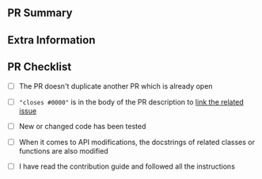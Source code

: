 <!--
Thank you so much for your PR!❤️
非常感谢您的PR！❤️
-->

PR Summary
----------

<!--
Please provide at least 1-2 sentences describing the pull request in detail
(Why is this change required?  What problem does it solve?) and link to
relevant issues and PRs.
请提供至少 1-2 句话详细描述拉取请求（为什么需要此更改？它解决了什么问题？）
并链接到相关问题和 PR。

Also please summarize the changes in the title, and avoid non-descriptive
titles such as "Addresses issue #6666".
还请在标题中概括一下更改的内容，并避免非描述性的标题，比如 “解决问题 #6666”。
-->

Extra Information
-----------------

<!--
If there is any additional information that needs to be written, please put it
here.
如果有其它额外信息需要写，请放在这里
-->

PR Checklist
------------

<!--
Please check that your PR has completed the contents of the following
checkboxes and mark it with "[ ]" as "[X]".
请检查你的 PR 完成了以下几项复选框的内容，并将它的 “[ ]” 标记为 “[X]”。
-->

- [ ] The PR doesn't duplicate another PR which is already open
<!-- 这个 PR 没有重复已经打开的另一个 PR -->

- [ ] `"closes #0000"` is in the body of the PR description to [link the related issue](https://docs.github.com/en/issues/tracking-your-work-with-issues/linking-a-pull-request-to-an-issue)
<!-- `"closes #0000"` 在 PR 描述的正文中来[链接相关议题](https://docs.github.com/zh/issues/tracking-your-work-with-issues/linking-a-pull-request-to-an-issue) -->

- [ ] New or changed code has been tested
<!-- 新的或更改的代码已测试 -->

- [ ] When it comes to API modifications, the docstrings of related classes or functions are also modified
<!-- 涉及到 API 修改的，相关类或者函数的文档字符串也跟着修改了 -->

- [ ] I have read the contribution guide and followed all the instructions
<!-- 我已经阅读了贡献指南，并按照所有的指示做了 -->

<!--
We understand that PRs can sometimes be overwhelming, especially as the
reviews start coming in.  Please let us know if the reviews are unclear or
the recommended next step seems overly demanding, if you would like help in
addressing a reviewer's comments, or if you have been waiting too long to hear
back on your PR.
我们知道 PR 有时会让人感到压力很大，特别是在开始收到审查意见后。
如果你觉得审查意见不清楚，或者下一步的建议过于苛刻，或者你希望得到帮助来应对审稿人的
评论，或者你等待回复的时间太长了，请告诉我们。
-->
